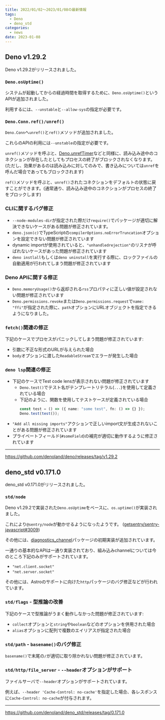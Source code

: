 ```yaml
---
title: 2022/01/02〜2023/01/08の最新情報
tags:
  - Deno
  - deno_std
categories:
  - news
date: 2023-01-08
---
```


## Deno v1.29.2

Deno v1.29.2がリリースされました。

### `Deno.osUptime()`

システムが起動してからの経過時間を取得するために、`Deno.osUptime()`というAPIが追加されました。

利用するには、`--unstable`と`--allow-sys`の指定が必要です。

### `Deno.Conn.ref()/unref()`

`Deno.Conn`へ`unref()`と`ref()`メソッドが追加されました。

これらのAPIの利用には`--unstable`の指定が必要です。

`unref()`メソッドを呼ぶと、[Deno.unrefTimer](https://deno.land/api@v1.29.1?s=Deno.unrefTimer)などと同様に、読み込み途中のコネクションが存在したとしてもプロセスの終了がブロックされなくなります。(ただし、効果があるのは読み込みに対してのみで、書き込みについては`unref`を呼んだ場合であってもブロックされます)

`ref()`メソッドを呼ぶと、`unref()`されたコネクションをデフォルトの状態に戻すことができます。(通常通り、読み込み途中のコネクションがプロセスの終了をブロックします)

### CLIに関するバグ修正

- `--node-modules-dir`が指定された際だけ`require()`でパッケージが適切に解決できないケースがある問題が修正されています。
- `deno.json(c)`でTypeScriptの`compilerOptions.noErrorTruncation`オプションを設定できない問題が修正されています
- dynamic importが使用されていると、`"unhandledrejection"`のリスナが呼ばれないケースがあった問題が修正されています
- `deno instlall`もしくは`deno uninstall`を実行する際に、ロックファイルの自動適用が行われてしまう問題が修正されています

### Deno APIに関する修正

- `Deno.memoryUsage()`から返却される`rss`プロパティに正しい値が設定されない問題が修正されています
- `Deno.permissions.revoke`または`Deno.permissions.request`で`name: "ffi"`が指定された際に、`path`オプションにURLオブジェクトを指定できるようになりました。

### `fetch()`関連の修正

下記のケースでプロセスがパニックしてしまう問題が修正されています:

- 引数に不正な形式のURLが与えられた場合
- `body`オプションに渡した`ReadableStream`でエラーが発生した場合

### `deno lsp`関連の修正

- 下記のケースでTest code lensが表示されない問題が修正されています
  - `Deno.test()`でテスト名がテンプレートリテラル(`...`)を使用して定義されている場合
  - 下記のように、関数を使用してテストケースが定義されている場合
      ```typescript
      const test = () => ({ name: "some test", fn: () => {} });
      Deno.test(test());
      ```
- `"Add all missing imports"`アクションで正しいimport文が生成されないことがある問題が修正されています
- プライベートフィールド(`#someField`)の補完が適切に動作するように修正されています

---

https://github.com/denoland/deno/releases/tag/v1.29.2

## deno_std v0.171.0

deno_std v0.171.0がリリースされました。

### `std/node`

Deno v1.29.2で実装された`Deno.osUptime`をベースに、`os.uptime()`が実装されました。

これにより`@sentry/node`が動かせるようになったようです。 ([getsentry/sentry-javascript#3009](https://github.com/getsentry/sentry-javascript/issues/3009#issuecomment-1364503874))

その他には、[diagnostics_channel](https://nodejs.org/docs/latest-v18.x/api/diagnostics_channel.html)パッケージの初期実装が追加されています。

一通りの基本的なAPIは一通り実装されており、組み込みchannelについては今のところ下記のみがサポートされています。

- `"net.client.socket"`
- `"net.server.socket"`

その他には、Astroのサポートに向けた`http`パッケージのバグ修正などが行われています。

### `std/flags` - 型推論の改善

下記のケースで型推論がうまく動作しなかった問題が修正されています:

- `collect`オプションと`string`や`boolean`などのオプションを併用された場合
- `alias`オプションに配列で複数のエイリアスが指定された場合

### `std/path` - `basename()`のバグ修正

`basename()`で末尾の`/`が適切に取り除かれない問題が修正されています。

### `std/http/file_server` - `--header`オプションがサポート

ファイルサーバで`--header`オプションがサポートされています。

例えば、`--header 'Cache-Control: no-cache'`を指定した場合、各レスポンスに`Cache-Control: no-cache`が付与されます。

---

https://github.com/denoland/deno_std/releases/tag/0.171.0
